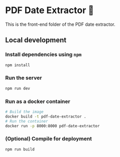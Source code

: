 # PDF Date Extractor 📅

This is the front-end folder of the PDF date extractor.

## Local development

### Install dependencies using `npm`

```bash
npm install
```

### Run the server

```bash
npm run dev
```

### Run as a docker container

```bash
# Build the image
docker build -t pdf-date-extractor .
# Run the container
docker run -p 8000:8000 pdf-date-extractor
```

### (Optional) Compile for deployment

```bash
npm run build
```
